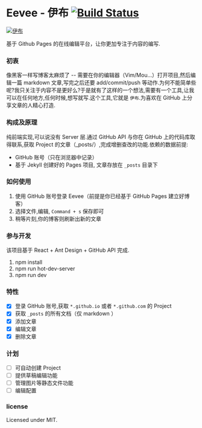 # Eevee - 伊布 [![Build Status](https://travis-ci.org/pizn/eevee.svg?branch=master)](https://travis-ci.org/pizn/eevee)

[![伊布](https://t.alipayobjects.com/images/rmsweb/T11DdkXc8hXXXXXXXX.png)](https://github.com/pizn/eevee)

基于 Github Pages 的在线编辑平台，让你更加专注于内容的编写.

### 初衷

像黑客一样写博客太麻烦了 -- 需要在你的编辑器（Vim/Mou...）打开项目,然后编辑一篇 markdown 文章,写完之后还要 add/commit/push 等动作.为何不能简单些呢?我只关注于内容不是更好么?于是就有了这样的一个想法,需要有一个工具,让我可以在任何地方,任何时候,想写就写.这个工具,它就是 `伊布`.为喜欢在 GitHub 上分享文章的人精心打造.

### 构成及原理

纯前端实现,可以说没有 Server 层.通过 GitHub API 与你在 GitHub 上的代码库取得联系,获取 Project 的文章（_posts/）,完成增删查改的功能.依赖的数据前提:

* GitHub 账号（只在浏览器中记录）
* 基于 Jekyll 创建好的 Pages 项目, 文章存放在 `_posts` 目录下

### 如何使用

1. 使用 GitHub 账号登录 Eevee（前提是你已经基于 GitHub Pages 建立好博客）
2. 选择文件,编辑, `Command + s` 保存即可
3. 稍等片刻,你的博客则刷新出新的文章

### 参与开发

该项目基于 React + Ant Design + GitHub API 完成.

1. npm install 
2. npm run hot-dev-server
3. npm run dev

### 特性

- [x] 登录 GitHub 账号,获取 `*.github.io` 或者 `*.github.com` 的 Project
- [x] 获取 `_posts` 的所有文档（仅 markdown ）
- [x] 添加文章
- [x] 编辑文章
- [x] 删除文章

### 计划

- [ ] 可自动创建 Project
- [ ] 提供草稿编辑功能
- [ ] 管理图片等静态文件功能
- [ ] 编辑配置

### license

Licensed under MIT.

